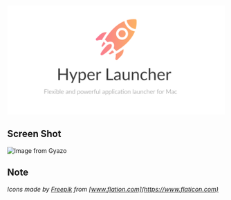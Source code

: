 ![logo](/assets/Hyper&#32;Launcher&#32;LP.png)

## Screen Shot
![Image from Gyazo](https://i.gyazo.com/thumb/640/930d5d5365abdc47e1701bea308f5b2e-png.png)

## Note
*Icons made by [Freepik](https://www.flaticon.com/authors/freepik) from [www.flation.com](https://www.flaticon.com)*
